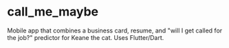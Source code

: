 # call_me_maybe
Mobile app that combines a business card, resume, and "will I get called for the job?" predictor for Keane the cat. Uses Flutter/Dart.
